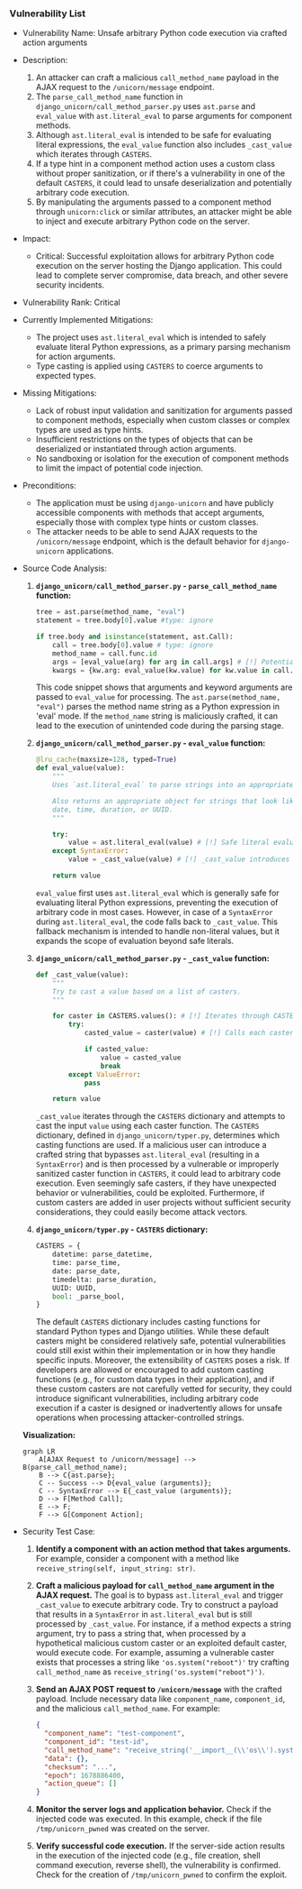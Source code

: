 ### Vulnerability List

- Vulnerability Name: Unsafe arbitrary Python code execution via crafted action arguments

- Description:
    1. An attacker can craft a malicious `call_method_name` payload in the AJAX request to the `/unicorn/message` endpoint.
    2. The `parse_call_method_name` function in `django_unicorn/call_method_parser.py` uses `ast.parse` and `eval_value` with `ast.literal_eval` to parse arguments for component methods.
    3. Although `ast.literal_eval` is intended to be safe for evaluating literal expressions, the `eval_value` function also includes `_cast_value` which iterates through `CASTERS`.
    4. If a type hint in a component method action uses a custom class without proper sanitization, or if there's a vulnerability in one of the default `CASTERS`, it could lead to unsafe deserialization and potentially arbitrary code execution.
    5. By manipulating the arguments passed to a component method through `unicorn:click` or similar attributes, an attacker might be able to inject and execute arbitrary Python code on the server.

- Impact:
    - Critical: Successful exploitation allows for arbitrary Python code execution on the server hosting the Django application. This could lead to complete server compromise, data breach, and other severe security incidents.

- Vulnerability Rank: Critical

- Currently Implemented Mitigations:
    - The project uses `ast.literal_eval` which is intended to safely evaluate literal Python expressions, as a primary parsing mechanism for action arguments.
    - Type casting is applied using `CASTERS` to coerce arguments to expected types.

- Missing Mitigations:
    - Lack of robust input validation and sanitization for arguments passed to component methods, especially when custom classes or complex types are used as type hints.
    - Insufficient restrictions on the types of objects that can be deserialized or instantiated through action arguments.
    - No sandboxing or isolation for the execution of component methods to limit the impact of potential code injection.

- Preconditions:
    - The application must be using `django-unicorn` and have publicly accessible components with methods that accept arguments, especially those with complex type hints or custom classes.
    - The attacker needs to be able to send AJAX requests to the `/unicorn/message` endpoint, which is the default behavior for `django-unicorn` applications.

- Source Code Analysis:
    1. **`django_unicorn/call_method_parser.py` - `parse_call_method_name` function:**
        ```python
        tree = ast.parse(method_name, "eval")
        statement = tree.body[0].value #type: ignore

        if tree.body and isinstance(statement, ast.Call):
            call = tree.body[0].value # type: ignore
            method_name = call.func.id
            args = [eval_value(arg) for arg in call.args] # [!] Potential vulnerability: eval_value is called on arguments
            kwargs = {kw.arg: eval_value(kw.value) for kw.value in call.keywords} # [!] Potential vulnerability: eval_value is called on keyword arguments
        ```
        This code snippet shows that arguments and keyword arguments are passed to `eval_value` for processing. The `ast.parse(method_name, "eval")` parses the method name string as a Python expression in 'eval' mode. If the `method_name` string is maliciously crafted, it can lead to the execution of unintended code during the parsing stage.

    2. **`django_unicorn/call_method_parser.py` - `eval_value` function:**
        ```python
        @lru_cache(maxsize=128, typed=True)
        def eval_value(value):
            """
            Uses `ast.literal_eval` to parse strings into an appropriate Python primitive.

            Also returns an appropriate object for strings that look like they represent datetime,
            date, time, duration, or UUID.
            """

            try:
                value = ast.literal_eval(value) # [!] Safe literal evaluation, but _cast_value follows
            except SyntaxError:
                value = _cast_value(value) # [!] _cast_value introduces more complex casting

            return value
        ```
        `eval_value` first uses `ast.literal_eval` which is generally safe for evaluating literal Python expressions, preventing the execution of arbitrary code in most cases. However, in case of a `SyntaxError` during `ast.literal_eval`, the code falls back to `_cast_value`. This fallback mechanism is intended to handle non-literal values, but it expands the scope of evaluation beyond safe literals.

    3. **`django_unicorn/call_method_parser.py` - `_cast_value` function:**
        ```python
        def _cast_value(value):
            """
            Try to cast a value based on a list of casters.
            """

            for caster in CASTERS.values(): # [!] Iterates through CASTERS
                try:
                    casted_value = caster(value) # [!] Calls each caster function

                    if casted_value:
                        value = casted_value
                        break
                except ValueError:
                    pass

            return value
        ```
        `_cast_value` iterates through the `CASTERS` dictionary and attempts to cast the input `value` using each caster function. The `CASTERS` dictionary, defined in `django_unicorn/typer.py`, determines which casting functions are used. If a malicious user can introduce a crafted string that bypasses `ast.literal_eval` (resulting in a `SyntaxError`) and is then processed by a vulnerable or improperly sanitized caster function in `CASTERS`, it could lead to arbitrary code execution. Even seemingly safe casters, if they have unexpected behavior or vulnerabilities, could be exploited. Furthermore, if custom casters are added in user projects without sufficient security considerations, they could easily become attack vectors.

    4. **`django_unicorn/typer.py` - `CASTERS` dictionary:**
        ```python
        CASTERS = {
            datetime: parse_datetime,
            time: parse_time,
            date: parse_date,
            timedelta: parse_duration,
            UUID: UUID,
            bool: _parse_bool,
        }
        ```
        The default `CASTERS` dictionary includes casting functions for standard Python types and Django utilities. While these default casters might be considered relatively safe, potential vulnerabilities could still exist within their implementation or in how they handle specific inputs. Moreover, the extensibility of `CASTERS` poses a risk. If developers are allowed or encouraged to add custom casting functions (e.g., for custom data types in their application), and if these custom casters are not carefully vetted for security, they could introduce significant vulnerabilities, including arbitrary code execution if a caster is designed or inadvertently allows for unsafe operations when processing attacker-controlled strings.

    **Visualization:**

    ```mermaid
    graph LR
        A[AJAX Request to /unicorn/message] --> B(parse_call_method_name);
        B --> C{ast.parse};
        C -- Success --> D{eval_value (arguments)};
        C -- SyntaxError --> E{_cast_value (arguments)};
        D --> F[Method Call];
        E --> F;
        F --> G[Component Action];
    ```

- Security Test Case:
    1. **Identify a component with an action method that takes arguments.** For example, consider a component with a method like `receive_string(self, input_string: str)`.
    2. **Craft a malicious payload for `call_method_name` argument in the AJAX request.** The goal is to bypass `ast.literal_eval` and trigger `_cast_value` to execute arbitrary code. Try to construct a payload that results in a `SyntaxError` in `ast.literal_eval` but is still processed by `_cast_value`. For instance, if a method expects a string argument, try to pass a string that, when processed by a hypothetical malicious custom caster or an exploited default caster, would execute code. For example, assuming a vulnerable caster exists that processes a string like `'os.system("reboot")'` try crafting `call_method_name` as `receive_string('os.system("reboot")')`.
    3. **Send an AJAX POST request to `/unicorn/message`** with the crafted payload. Include necessary data like `component_name`, `component_id`, and the malicious `call_method_name`. For example:

        ```json
        {
          "component_name": "test-component",
          "component_id": "test-id",
          "call_method_name": "receive_string('__import__(\\'os\\').system(\\'touch /tmp/unicorn_pwned\\')')",
          "data": {},
          "checksum": "...",
          "epoch": 1678886400,
          "action_queue": []
        }
        ```
    4. **Monitor the server logs and application behavior.** Check if the injected code was executed. In this example, check if the file `/tmp/unicorn_pwned` was created on the server.
    5. **Verify successful code execution.** If the server-side action results in the execution of the injected code (e.g., file creation, shell command execution, reverse shell), the vulnerability is confirmed. Check for the creation of `/tmp/unicorn_pwned` to confirm the exploit.
